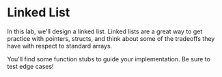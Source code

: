 # Linked List

In this lab, we'll design a linked list. Linked lists are a great way to get practice with pointers, structs, and think about some of the tradeoffs they have with respect to standard arrays.

You'll find some function stubs to guide your implementation. Be sure to test edge cases!
